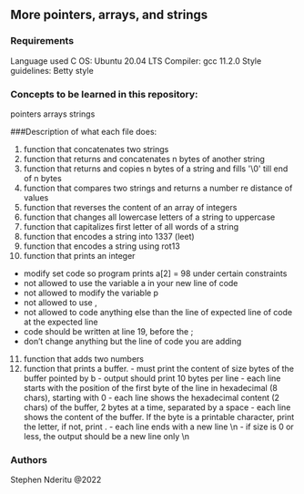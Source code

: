 ## More pointers, arrays, and strings
### Requirements
Language used C
OS: Ubuntu 20.04 LTS
Compiler: gcc 11.2.0
Style guidelines: Betty style
 
### Concepts to be learned in this repository:
pointers
arrays
strings

###Description of what each file does:
1. function that concatenates two strings
2. function that returns and concatenates n bytes of another string
3. function that returns and copies n bytes of a string and fills '\0' till end of n bytes
4. function that compares two strings and returns a number re distance of values
5. function that reverses the content of an array of integers
6. function that changes all lowercase letters of a string to uppercase
7. function that capitalizes first letter of all words of a string
8. function that encodes a string into 1337 (leet)
9. function that encodes a string using rot13
10. function that prints an integer
* modify set code so program prints a[2] = 98 under certain constraints
* not allowed to use the variable a in your new line of code
* not allowed to modify the variable p
* not allowed to use ,
* not allowed to code anything else than the line of expected line of code at the expected line
* code should be written at line 19, before the ;
* don’t change anything but the line of code you are adding
11. function that adds two numbers
12. function that prints a buffer. - must print the content of size bytes of the buffer pointed by b - output should print 10 bytes per line - each line starts with the position of the first byte of the line in hexadecimal (8 chars), starting with 0 - each line shows the hexadecimal content (2 chars) of the buffer, 2 bytes at a time, separated by a space - each line shows the content of the buffer. If the byte is a printable character, print the letter, if not, print . - each line ends with a new line \n - if size is 0 or less, the output should be a new line only \n

### Authors
Stephen Nderitu @2022
